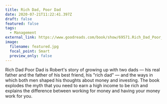 ```yaml
---
title: Rich Dad, Poor Dad
date: 2020-07-21T11:22:41.397Z
draft: false
featured: false
tags:
  - Management
external_link: https://www.goodreads.com/book/show/69571.Rich_Dad_Poor_Dad
image:
  filename: featured.jpg
  focal_point: Smart
  preview_only: false
---
```

Rich Dad Poor Dad is Robert's story of growing up with two dads — his real father and the father of his best friend, his "rich dad" — and the ways in which both men shaped his thoughts about money and investing. The book explodes the myth that you need to earn a high income to be rich and explains the difference between working for money and having your money work for you.